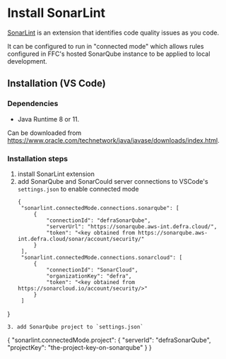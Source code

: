 # Install SonarLint
[SonarLint](https://www.sonarlint.org/) is an extension that identifies code quality issues as you code.

It can be configured to run in "connected mode" which allows rules configured in FFC's hosted SonarQube instance to be applied to local development.

## Installation (VS Code)
### Dependencies
- Java Runtime 8 or 11.

Can be downloaded from https://www.oracle.com/technetwork/java/javase/downloads/index.html.

### Installation steps
1. install SonarLint extension
2. add SonarQube and SonarCould server connections to VSCode's `settings.json` to enable connected mode
   ```
   {
    "sonarlint.connectedMode.connections.sonarqube": [
        {
            "connectionId": "defraSonarQube",
            "serverUrl": "https://sonarqube.aws-int.defra.cloud/",
            "token": "<key obtained from https://sonarqube.aws-int.defra.cloud/sonar/account/security/"
        }
    ],
    "sonarlint.connectedMode.connections.sonarcloud": [
        {
            "connectionId": "SonarCloud",
            "organizationKey": "defra",
            "token": "<key obtained from https://sonarcloud.io/account/security/>"
        }
    ]
}
   ```
3. add SonarQube project to `settings.json`
   ```
   {
    "sonarlint.connectedMode.project": {
        "serverId": "defraSonarQube",
        "projectKey": "the-project-key-on-sonarqube"
    }
   }
   ```
